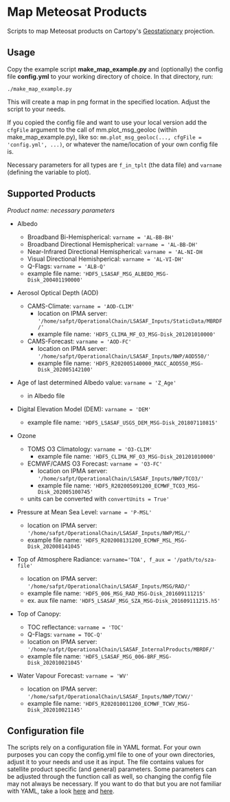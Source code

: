 # Map Meteosat Products
Scripts to map Meteosat products on Cartopy's [Geostationary](https://scitools.org.uk/cartopy/docs/latest/crs/projections.html#geostationary)  projection.

## Usage
Copy the example script **make_map_example.py** and (optionally) the config file **config.yml** to your working directory of choice. 
In that directory, run:

```
./make_map_example.py
```
This will create a map in png format in the specified location.
Adjust the script to your needs.

If you copied the config file and want to use your local version add the ```cfgFile``` argument to the call of mm.plot_msg_geoloc (within make_map_example.py), like so:
```mm.plot_msg_geoloc(..., cfgFile = 'config.yml', ...)```, or whatever the name/location of your own config file is.

Necessary parameters for all types are ```f_in_tplt``` (the data file) and ```varname``` (defining the variable to plot).


## Supported Products
*Product name: necessary parameters*

* Albedo
    - Broadband Bi-Hemispherical: ```varname = 'AL-BB-BH'```
    - Broadband Directional Hemispherical: ```varname = 'AL-BB-DH'```
    - Near-Infrared Directional Hemispherical: ```varname = 'AL-NI-DH```
    - Visual Directional Hemishperical: ```varname = 'AL-VI-DH'``` 
    - Q-Flags: ```varname = 'ALB-Q'```
    - example file name: ```'HDF5_LSASAF_MSG_ALBEDO_MSG-Disk_200401190000'```
 
* Aerosol Optical Depth (AOD)
    - CAMS-Climate: ```varname = 'AOD-CLIM'```
        - location on IPMA server: ```'/home/safpt/OperationalChain/LSASAF_Inputs/StaticData/MBRDF/'```
        - example file name: ```'HDF5_CLIMA_MF_O3_MSG-Disk_201201010000'```
    - CAMS-Forecast: ```varname = 'AOD-FC'```
        - location on IPMA server: ```'/home/safpt/OperationalChain/LSASAF_Inputs/NWP/AOD550/'```
        - example file name: ```'HDF5_R202005140000_MACC_AOD550_MSG-Disk_202005142100'```

* Age of last determined Albedo value: ```varname = 'Z_Age'```
    - in Albedo file

* Digital Elevation Model (DEM): ```varname = 'DEM'```
    - example file name: ```'HDF5_LSASAF_USGS_DEM_MSG-Disk_201807110815'```

* Ozone
    - TOMS O3 Climatology: ```varname = 'O3-CLIM'```
         - example file name: ```'HDF5_CLIMA_MF_O3_MSG-Disk_201201010000'```
    - ECMWF/CAMS O3 Forecast: ```varname = 'O3-FC'```
         - location on IPMA server: ```'/home/safpt/OperationalChain/LSASAF_Inputs/NWP/TCO3/'```
         - example file name: ```'HDF5_R202005091200_ECMWF_TCO3_MSG-Disk_202005100745'```
    - units can be converted with ```convertUnits = True'```

* Pressure at Mean Sea Level: ```varname = 'P-MSL'``` 
    - location on IPMA server: ```'/home/safpt/OperationalChain/LSASAF_Inputs/NWP/MSL/'```
    - example file name: ```'HDF5_R202008131200_ECMWF_MSL_MSG-Disk_202008141045'```

* Top of Atmosphere Radiance: ```varname='TOA', f_aux = '/path/to/sza-file'```
    - location on IPMA server: ```'/home/safpt/OperationalChain/LSASAF_Inputs/MSG/RAD/'```
    - example file name: ```'HDF5_006_MSG_RAD_MSG-Disk_201609111215'```
    - ex. aux file name: ```'HDF5_LSASAF_MSG_SZA_MSG-Disk_201609111215.h5'```

* Top of Canopy: 
    - TOC reflectance: ```varname = 'TOC'```
    - Q-Flags: ```varname = TOC-Q'```
    - location on IPMA server: ```'/home/safpt/OperationalChain/LSASAF_InternalProducts/MBRDF/'```
    - example file name: ```'HDF5_LSASAF_MSG_006-BRF_MSG-Disk_202010021045'```

* Water Vapour Forecast: ```varname = 'WV'```
    - location on IPMA server: ```'/home/safpt/OperationalChain/LSASAF_Inputs/NWP/TCWV/'```
    - example file name: ```'HDF5_R202010011200_ECMWF_TCWV_MSG-Disk_202010021145'```
    
## Configuration file
The scripts rely on a configuration file in YAML format. For your own purposes you can copy the config.yml file to one of your own directories, adjust it to your needs and use it as input. The file contains values for satellite product specific (and general) parameters. Some parameters can be adjusted through the function call as well, so changing the config file may not always be necessary. If you want to do that but you are not familiar with YAML, take a look [here](https://camel.readthedocs.io/en/latest/yamlref.html) and [here](https://rollout.io/blog/yaml-tutorial-everything-you-need-get-started/). 
